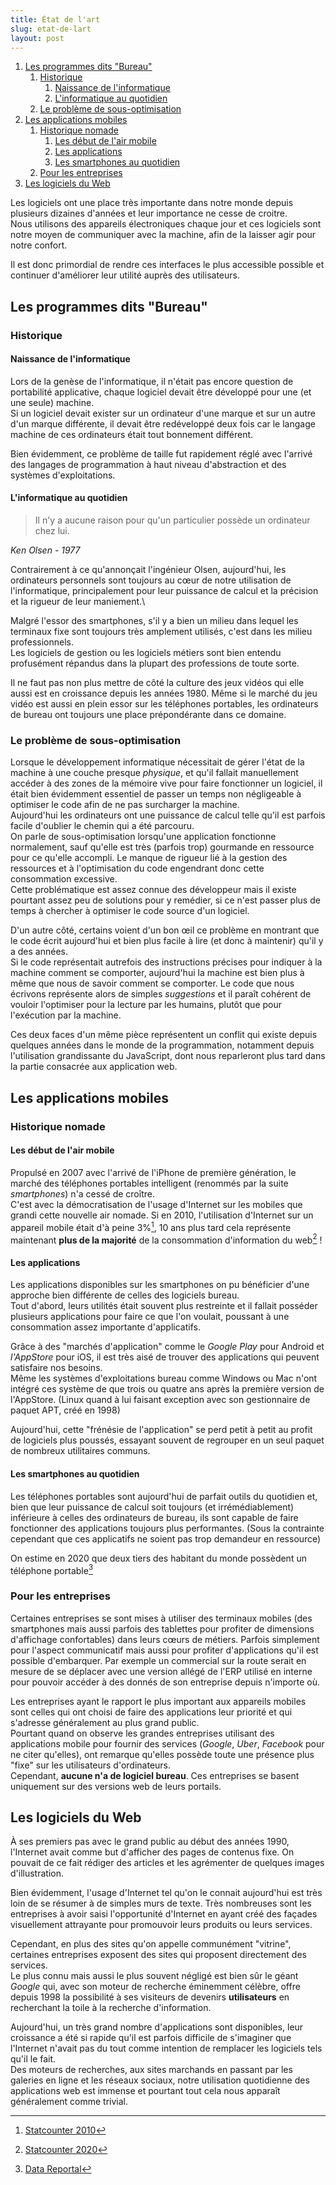 ```yaml
---
title: État de l'art
slug: etat-de-lart
layout: post
---
```


1. [Les programmes dits "Bureau"](#les-programmes-dits-bureau)
   1. [Historique](#historique)
      1. [Naissance de l'informatique](#naissance-de-linformatique)
      1. [L'informatique au quotidien](#linformatique-au-quotidien)
   1. [Le problème de sous-optimisation](#le-problème-de-sous-optimisation)
1. [Les applications mobiles](#les-applications-mobiles)
   1. [Historique nomade](#historique-nomade)
      1. [Les début de l'air mobile](#les-début-de-lair-mobile)
      1. [Les applications](#les-applications)
      1. [Les smartphones au quotidien](#les-smartphones-au-quotidien)
   1. [Pour les entreprises](#pour-les-entreprises)
1. [Les logiciels du Web](#les-logiciels-du-web)

Les logiciels ont une place très importante dans notre monde depuis plusieurs dizaines d'années et leur importance ne cesse de croitre.\
Nous utilisons des appareils électroniques chaque jour et ces logiciels sont notre moyen de communiquer avec la machine, afin de la laisser agir pour notre confort.

Il est donc primordial de rendre ces interfaces le plus accessible possible et continuer d'améliorer leur utilité auprès des utilisateurs.

## Les programmes dits "Bureau"

### Historique

#### Naissance de l'informatique

Lors de la genèse de l'informatique, il n'était pas encore question de portabilité applicative, chaque logiciel devait être développé pour une (et une seule) machine.\
Si un logiciel devait exister sur un ordinateur d'une marque et sur un autre d'un marque différente, il devait être redéveloppé deux fois car le langage machine de ces ordinateurs était tout bonnement différent.

Bien évidemment, ce problème de taille fut rapidement réglé avec l'arrivé des langages de programmation à haut niveau d'abstraction et des systèmes d'exploitations.

#### L'informatique au quotidien

> Il n'y a aucune raison pour qu'un particulier possède un ordinateur chez lui.

<span style="text-align: right;">*Ken Olsen - 1977*</span>

Contrairement à ce qu'annonçait l'ingénieur Olsen, aujourd'hui, les ordinateurs personnels sont toujours au cœur de notre utilisation de l'informatique, principalement pour leur puissance de calcul et la précision et la rigueur de leur maniement.\

Malgré l'essor des smartphones, s'il y a bien un milieu dans lequel les terminaux fixe sont toujours très amplement utilisés, c'est dans les milieu professionnels.\
Les logiciels de gestion ou les logiciels métiers sont bien entendu profusément répandus dans la plupart des professions de toute sorte.

Il ne faut pas non plus mettre de côté la culture des jeux vidéos qui elle aussi est en croissance depuis les années 1980. Même si le marché du jeu vidéo est aussi en plein essor sur les téléphones portables, les ordinateurs de bureau ont toujours une place prépondérante dans ce domaine.

### Le problème de sous-optimisation

Lorsque le développement informatique nécessitait de gérer l'état de la machine à une couche presque *physique*, et qu'il fallait manuellement accéder à des zones de la mémoire vive pour faire fonctionner un logiciel, il était bien évidemment essentiel de passer un temps non négligeable à optimiser le code afin de ne pas surcharger la machine.\
Aujourd'hui les ordinateurs ont une puissance de calcul telle qu'il est parfois facile d'oublier le chemin qui a été parcouru.\
On parle de sous-optimisation lorsqu'une application fonctionne normalement, sauf qu'elle est très (parfois trop) gourmande en ressource pour ce qu'elle accompli. Le manque de rigueur lié à la gestion des ressources et à l'optimisation du code engendrant donc cette consommation excessive.\
Cette problématique est assez connue des développeur mais il existe pourtant assez peu de solutions pour y remédier, si ce n'est passer plus de temps à chercher à optimiser le code source d'un logiciel.

D'un autre côté, certains voient d'un bon œil ce problème en montrant que le code écrit aujourd'hui et bien plus facile à lire (et donc à maintenir) qu'il y a des années.\
Si le code représentait autrefois des instructions précises pour indiquer à la machine comment se comporter, aujourd'hui la machine est bien plus à même que nous de savoir comment se comporter. Le code que nous écrivons représente alors de simples *suggestions* et il paraît cohérent de vouloir l'optimiser pour la lecture par les humains, plutôt que pour l'exécution par la machine.

Ces deux faces d'un même pièce représentent un conflit qui existe depuis quelques années dans le monde de la programmation, notamment depuis l'utilisation grandissante du JavaScript, dont nous reparleront plus tard dans la partie consacrée aux application web.

## Les applications mobiles

### Historique nomade

#### Les début de l'air mobile

Propulsé en 2007 avec l'arrivé de l'iPhone de première génération, le marché des téléphones portables intelligent (renommés par la suite *smartphones*) n'a cessé de croître.\
C'est avec la démocratisation de l'usage d'Internet sur les mobiles que grandi cette nouvelle air nomade.
Si en 2010, l'utilisation d'Internet sur un appareil mobile était d'à peine 3%[^1], 10 ans plus tard cela représente maintenant **plus de la majorité** de la consommation d'information du web[^2] !

#### Les applications

Les applications disponibles sur les smartphones on pu bénéficier d'une approche bien différente de celles des logiciels bureau.\
Tout d'abord, leurs utilités était souvent plus restreinte et il fallait posséder plusieurs applications pour faire ce que l'on voulait, poussant à une consommation assez importante d'applicatifs.

Grâce à des "marchés d'application" comme le *Google Play* pour Android et *l'AppStore* pour iOS, il est très aisé de trouver des applications qui peuvent satisfaire nos besoins.\
Même les systèmes d'exploitations bureau comme Windows ou Mac n'ont intégré ces système de que trois ou quatre ans après la première version de l'AppStore. (Linux quand à lui faisant exception avec son gestionnaire de paquet APT, créé en 1998)

Aujourd'hui, cette "frénésie de l'application" se perd petit à petit au profit de logiciels plus poussés, essayant souvent de regrouper en un seul paquet de nombreux utilitaires communs.

#### Les smartphones au quotidien

Les téléphones portables sont aujourd'hui de parfait outils du quotidien et, bien que leur puissance de calcul soit toujours (et irrémédiablement) inférieure à celles des ordinateurs de bureau, ils sont capable de faire fonctionner des applications toujours plus performantes. (Sous la contrainte cependant que ces applicatifs ne soient pas trop demandeur en ressource)

On estime en 2020 que deux tiers des habitant du monde possèdent un téléphone portable[^3]

### Pour les entreprises

Certaines entreprises se sont mises à utiliser des terminaux mobiles (des smartphones mais aussi parfois des tablettes pour profiter de dimensions d'affichage confortables) dans leurs cœurs de métiers. Parfois simplement pour l'aspect communicatif mais aussi pour profiter d'applications qu'il est possible d'embarquer. Par exemple un commercial sur la route serait en mesure de se déplacer avec une version allégé de l'ERP utilisé en interne pour pouvoir accéder à des donnés de son entreprise depuis n'importe où.

Les entreprises ayant le rapport le plus important aux appareils mobiles sont celles qui ont choisi de faire des applications leur priorité et qui s'adresse généralement au plus grand public.\
Pourtant quand on observe les grandes entreprises utilisant des applications mobile pour fournir des services (*Google*, *Uber*, *Facebook* pour ne citer qu'elles), ont remarque qu'elles possède toute une présence plus "fixe" sur les utilisateurs d'ordinateurs.\
Cependant, **aucune n'a de logiciel bureau**. Ces entreprises se basent uniquement sur des versions web de leurs portails.

## Les logiciels du Web

À ses premiers pas avec le grand public au début des années 1990, l'Internet avait comme but d'afficher des pages de contenus fixe. On pouvait de ce fait rédiger des articles et les agrémenter de quelques images d'illustration.

Bien évidemment, l'usage d'Internet tel qu'on le connait aujourd'hui est très loin de se résumer à de simples murs de texte. Très nombreuses sont les entreprises à avoir saisi l'opportunité d'Internet en ayant créé des façades visuellement attrayante pour promouvoir leurs produits ou leurs services.

Cependant, en plus des sites qu'on appelle communément "vitrine", certaines entreprises exposent des sites qui proposent directement des services.\
Le plus connu mais aussi le plus souvent négligé est bien sûr le géant *Google* qui, avec son moteur de recherche éminemment célèbre, offre depuis 1998 la possibilité à ses visiteurs de devenirs **utilisateurs** en recherchant la toile à la recherche d'information.

Aujourd'hui, un très grand nombre d'applications sont disponibles, leur croissance a été si rapide qu'il est parfois difficile de s'imaginer que l'Internet n'avait pas du tout comme intention de remplacer les logiciels tels qu'il le fait.\
Des moteurs de recherches, aux sites marchands en passant par les galeries en ligne et les réseaux sociaux, notre utilisation quotidienne des applications web est immense et pourtant tout cela nous apparaît généralement comme trivial.

[^1]: [Statcounter 2010](https://gs.statcounter.com/platform-market-share/desktop-mobile-tablet/worldwide/2010)
[^2]: [Statcounter 2020](https://gs.statcounter.com/platform-market-share/desktop-mobile-tablet/worldwide/2020)
[^3]: [Data Reportal](https://datareportal.com/global-digital-overview)
